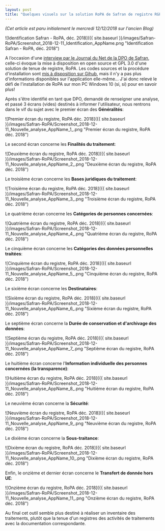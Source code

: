 ```yaml
---
layout: post
title: "Quelques visuels sur la solution RoPA de Safran de registre RGPD - GDPR"
---
```


_(Cet article est paru initialement le mercredi 12/12/2018 sur l'ancien Blog)_

![Identification Safran - RoPA, déc. 2018]({{ site.baseurl }}/images/Safran-RoPA/Screenshot_2018-12-11_Identification_AppName.png "Identification Safran - RoPA, déc. 2018")

A l’occasion d'une [interview par le Journal du Net de la DPO de Safran](https://www.journaldunet.com/solutions/dsi/1419319-marion-ledoux-safran/), celle-ci évoque la mise à disposition en open source et GPL 3.0 d'une solution de tenue de registre, RoPA. Les codes sources et la procédure d'installation sont [mis à disposition sur Gihub](https://github.com/Safran/RoPA), mais il n'y a pas plus d'informations disponibles sur l'application elle-même... J'ai donc relevé le défi de l'installation de RoPA sur mon PC Windows 10 (si, si) pour en savoir plus!

Après s'être identifié en tant que DPO, demandé de renseigner une analyse, et passé 3 écrans (vides) destinés à informer l'utilisateur, nous rentrons dans le vif du sujet avec le premier écran des **Généralités**:

![Premier écran du registre, RoPA déc. 2018]({{ site.baseurl }}/images/Safran-RoPA/Screenshot_2018-12-11_Nouvelle_analyse_AppName_1_.png "Premier écran du registre, RoPA déc. 2018")

Le second écran concerne les **Finalités du traitement**:

![Deuxième écran du registre, RoPA déc. 2018]({{ site.baseurl }}/images/Safran-RoPA/Screenshot_2018-12-11_Nouvelle_analyse_AppName_2_.png "Deuxième écran du registre, RoPA déc. 2018")

Le troisième écran concerne les **Bases juridiques du traitement**:

![Troisième écran du registre, RoPA déc. 2018]({{ site.baseurl }}/images/Safran-RoPA/Screenshot_2018-12-11_Nouvelle_analyse_AppName_3_.png "Troisième écran du registre, RoPA déc. 2018")

Le quatrième écran concerne les **Catégories de personnes concernées**:

![Quatrième écran du registre, RoPA déc. 2018]({{ site.baseurl }}/images/Safran-RoPA/Screenshot_2018-12-11_Nouvelle_analyse_AppName_4_.png "Quatrième écran du registre, RoPA déc. 2018")

Le cinquième écran concerne les **Catégories des données personnelles traitées**:

![Cinquième écran du registre, RoPA déc. 2018]({{ site.baseurl }}/images/Safran-RoPA/Screenshot_2018-12-11_Nouvelle_analyse_AppName_5_.png "Cinquième écran du registre, RoPA déc. 2018")

Le sixième écran concerne les **Destinataires**:

![Sixième écran du registre, RoPA déc. 2018]({{ site.baseurl }}/images/Safran-RoPA/Screenshot_2018-12-11_Nouvelle_analyse_AppName_6_.png "Sixième écran du registre, RoPA déc. 2018")

Le septième écran concerne la **Durée de conservation et d'archivage des données**:

![Septième écran du registre, RoPA déc. 2018]({{ site.baseurl }}/images/Safran-RoPA/Screenshot_2018-12-11_Nouvelle_analyse_AppName_7_.png "Septième écran du registre, RoPA déc. 2018")

Le huitième écran concerne l'**Information individuelle des personnes concernées (la transparence)**:

![Huitième écran du registre, RoPA déc. 2018]({{ site.baseurl }}/images/Safran-RoPA/Screenshot_2018-12-11_Nouvelle_analyse_AppName_8_.png "Huitième écran du registre, RoPA déc. 2018")

Le neuvième écran concerne la **Sécurité**:

![Neuvième écran du registre, RoPA déc. 2018]({{ site.baseurl }}/images/Safran-RoPA/Screenshot_2018-12-11_Nouvelle_analyse_AppName_9_.png "Neuvième écran du registre, RoPA déc. 2018")

Le dixième écran concerne la **Sous-traitance**:

![Dixième écran du registre, RoPA déc. 2018]({{ site.baseurl }}/images/Safran-RoPA/Screenshot_2018-12-11_Nouvelle_analyse_AppName_10_.png "Dixième écran du registre, RoPA déc. 2018")

Enfin, le onzième et dernier écran concerne le **Transfert de donnée hors UE**:

![Onzième écran du registre, RoPA déc. 2018]({{ site.baseurl }}/images/Safran-RoPA/Screenshot_2018-12-11_Nouvelle_analyse_AppName_11_.png "Onzième écran du registre, RoPA déc. 2018")

Au final cet outil semble plus destiné à réaliser un inventaire des traitements, plutôt que la tenue d'un registres des activités de traitements avec la documentation correspondante.
